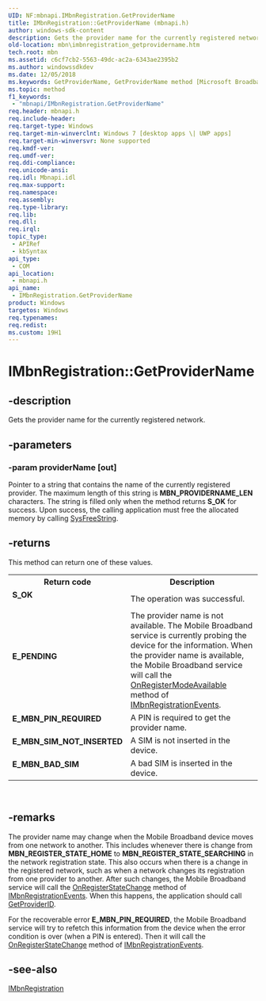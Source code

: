 ```yaml
---
UID: NF:mbnapi.IMbnRegistration.GetProviderName
title: IMbnRegistration::GetProviderName (mbnapi.h)
author: windows-sdk-content
description: Gets the provider name for the currently registered network.
old-location: mbn\imbnregistration_getprovidername.htm
tech.root: mbn
ms.assetid: c6cf7cb2-5563-49dc-ac2a-6343ae2395b2
ms.author: windowssdkdev
ms.date: 12/05/2018
ms.keywords: GetProviderName, GetProviderName method [Microsoft Broadband Networks], GetProviderName method [Microsoft Broadband Networks],IMbnRegistration interface, IMbnRegistration interface [Microsoft Broadband Networks],GetProviderName method, IMbnRegistration.GetProviderName, IMbnRegistration::GetProviderName, mbn.imbnregistration_getprovidername, mbnapi/IMbnRegistration::GetProviderName
ms.topic: method
f1_keywords: 
 - "mbnapi/IMbnRegistration.GetProviderName"
req.header: mbnapi.h
req.include-header: 
req.target-type: Windows
req.target-min-winverclnt: Windows 7 [desktop apps \| UWP apps]
req.target-min-winversvr: None supported
req.kmdf-ver: 
req.umdf-ver: 
req.ddi-compliance: 
req.unicode-ansi: 
req.idl: Mbnapi.idl
req.max-support: 
req.namespace: 
req.assembly: 
req.type-library: 
req.lib: 
req.dll: 
req.irql: 
topic_type:
 - APIRef
 - kbSyntax
api_type:
 - COM
api_location:
 - mbnapi.h
api_name:
 - IMbnRegistration.GetProviderName
product: Windows
targetos: Windows
req.typenames: 
req.redist: 
ms.custom: 19H1
---
```


# IMbnRegistration::GetProviderName


## -description


Gets the provider name for the currently registered network.


## -parameters




### -param providerName [out]

Pointer to a string that contains the name of the currently registered provider.  The maximum length of this string is <b>MBN_PROVIDERNAME_LEN</b> characters.  The string is filled only when the method returns <b>S_OK</b> for success.  Upon success, the calling application must free the allocated memory by calling <a href="http://go.microsoft.com/fwlink/p/?linkid=120718">SysFreeString</a>.


## -returns



This method can return one of these values.

<table>
<tr>
<th>Return code</th>
<th>Description</th>
</tr>
<tr>
<td width="40%">
<dl>
<dt><b>S_OK</b></dt>
</dl>
</td>
<td width="60%">
The operation was successful.

</td>
</tr>
<tr>
<td width="40%">
<dl>
<dt><b>E_PENDING</b></dt>
</dl>
</td>
<td width="60%">
The provider name is not available.  The Mobile Broadband service is currently probing the device for the information.  When the provider name is available, the Mobile Broadband service will call the <a href="https://docs.microsoft.com/windows/desktop/api/mbnapi/nf-mbnapi-imbnregistrationevents-onregistermodeavailable">OnRegisterModeAvailable</a> method of <a href="https://docs.microsoft.com/windows/desktop/api/mbnapi/nn-mbnapi-imbnregistrationevents">IMbnRegistrationEvents</a>.

</td>
</tr>
<tr>
<td width="40%">
<dl>
<dt><b>E_MBN_PIN_REQUIRED</b></dt>
</dl>
</td>
<td width="60%">
A PIN is required to get the provider name.

</td>
</tr>
<tr>
<td width="40%">
<dl>
<dt><b>E_MBN_SIM_NOT_INSERTED</b></dt>
</dl>
</td>
<td width="60%">
A SIM is not inserted in the device.

</td>
</tr>
<tr>
<td width="40%">
<dl>
<dt><b>E_MBN_BAD_SIM</b></dt>
</dl>
</td>
<td width="60%">
A bad SIM is inserted in the device.

</td>
</tr>
</table>
 




## -remarks



The provider name may change when the Mobile Broadband device moves from one network to another. This includes whenever there is change from <b>MBN_REGISTER_STATE_HOME</b> to <b>MBN_REGISTER_STATE_SEARCHING</b> in the network registration state.  This also occurs when there is a change in the registered network, such as when a  network changes its registration from one provider to another.  After such changes, the Mobile Broadband service will call the  <a href="https://docs.microsoft.com/windows/desktop/api/mbnapi/nf-mbnapi-imbnregistrationevents-onregisterstatechange">OnRegisterStateChange</a> method of <a href="https://docs.microsoft.com/windows/desktop/api/mbnapi/nn-mbnapi-imbnregistrationevents">IMbnRegistrationEvents</a>. When this happens, the application should call <a href="https://docs.microsoft.com/windows/desktop/api/mbnapi/nf-mbnapi-imbnregistration-getproviderid">GetProviderID</a>.

For the recoverable error <b>E_MBN_PIN_REQUIRED</b>, the Mobile Broadband service will try to refetch this information from the device when the error condition is over (when a PIN is entered).  Then it will call the  <a href="https://docs.microsoft.com/windows/desktop/api/mbnapi/nf-mbnapi-imbnregistrationevents-onregisterstatechange">OnRegisterStateChange</a> method of <a href="https://docs.microsoft.com/windows/desktop/api/mbnapi/nn-mbnapi-imbnregistrationevents">IMbnRegistrationEvents</a>.





## -see-also




<a href="https://docs.microsoft.com/windows/desktop/api/mbnapi/nn-mbnapi-imbnregistration">IMbnRegistration</a>
 

 

